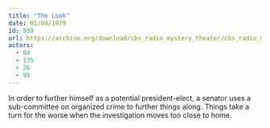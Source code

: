 ```yaml
---
title: "The Look"
date: 01/04/1979
id: 939
url: https://archive.org/download/cbs_radio_mystery_theater/cbs_radio_mystery_theater-0901-0950.zip/cbs_radio_mystery_theater-0901-0950%2Fcbsrmt_0939_the_look.mp3
actors:
  - 84
  - 135
  - 26
  - 95
---
```

In order to further himself as a potential president-elect, a senator uses a sub-committee on organized crime to further things along. Things take a turn for the worse when the investigation moves too close to home.